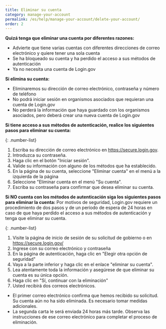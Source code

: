 ```yaml
---
title: Eliminar su cuenta
category: manage-your-account
permalink: /es/help/manage-your-account/delete-your-account/
order: 2
---
```

**Quizá tenga que eliminar una cuenta por diferentes razones:**

* Advierte que tiene varias cuentas con diferentes direcciones de correo electrónico y quiere tener una sola cuenta
* Se ha bloqueado su cuenta y ha perdido el acceso a sus métodos de autenticación
* Ya no necesita una cuenta de Login.gov

**Si elimina su cuenta:**
* Eliminaremos su dirección de correo electrónico, contraseña y número de teléfono
* No podrá iniciar sesión en organismos asociados que requieran una cuenta de Login.gov
* No perderá la información que haya guardado con los organismos asociados, pero deberá crear una nueva cuenta de Login.gov

**Si tiene acceso a sus métodos de autenticación, realice los siguientes pasos para eliminar su cuenta:**

{: .number-list}
1. Escriba su dirección de correo electrónico en <https://secure.login.gov>.
2. Introduzca su contraseña.
3. Haga clic en el botón "Iniciar sesión".
4. Valide su información con alguno de los métodos que ha establecido.
5. En la página de su cuenta, seleccione "Eliminar cuenta" en el menú a la izquierda de la página
6. Seleccione "Eliminar cuenta en el menú "Su cuenta".
7. Escriba su contraseña para confirmar que desea eliminar su cuenta.

**Si NO cuenta con los métodos de autenticación siga los siguientes pasos para eliminar la cuenta:**
Por motivos de seguridad, Login.gov requiere un procedimiento de dos pasos y de un período de espera de 24 horas en caso de que haya perdido el acceso a sus métodos de autenticación y tenga que eliminar su cuenta.

{: .number-list}
1. Visite la página de inicio de sesión de su solicitud de gobierno o en <https://secure.login.gov/>
2. Ingrese con su correo electrónico y contraseña
3. En la página de autenticación, haga clic en "Elegir otra opción de seguridad"
4. Vaya a la parte inferior y haga clic en el enlace "eliminar su cuenta".
5. Lea atentamente toda la información y asegúrese de que eliminar su cuenta es su única opción.
6. Haga clic en "Sí, continuar con la eliminación"
7. Usted recibirá dos correos electrónicos.
* El primer correo electrónico confirma que hemos recibido su solicitud. Su cuenta aún no ha sido eliminada. Es necesario tomar medidas adicionales.
* La segunda carta le será enviada 24 horas más tarde. Observa las instrucciones de ese correo electrónico para completar el proceso de eliminación.
